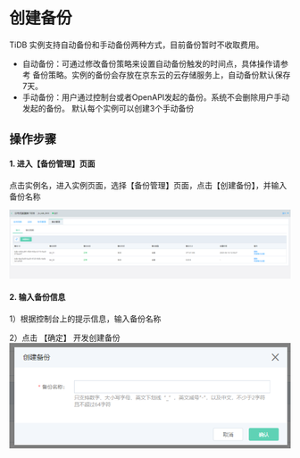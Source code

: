 # 创建备份
TiDB 实例支持自动备份和手动备份两种方式，目前备份暂时不收取费用。
- 自动备份：可通过修改备份策略来设置自动备份触发的时间点，具体操作请参考 备份策略。实例的备份会存放在京东云的云存储服务上，自动备份默认保存7天。
- 手动备份：用户通过控制台或者OpenAPI发起的备份。系统不会删除用户手动发起的备份。 默认每个实例可以创建3个手动备份

## 操作步骤 
#### 1. 进入【备份管理】页面 
点击实例名，进入实例页面，选择【备份管理】页面，点击【创建备份】，并输入备份名称

![创建备份](../../../../../image/TiDB/Create-Backup-1.png)

#### 2. 输入备份信息
1）根据控制台上的提示信息，输入备份名称

2）点击 【确定】 开发创建备份
![创建备份3](../../../../../image/TiDB/Create-Backup-2.png)
